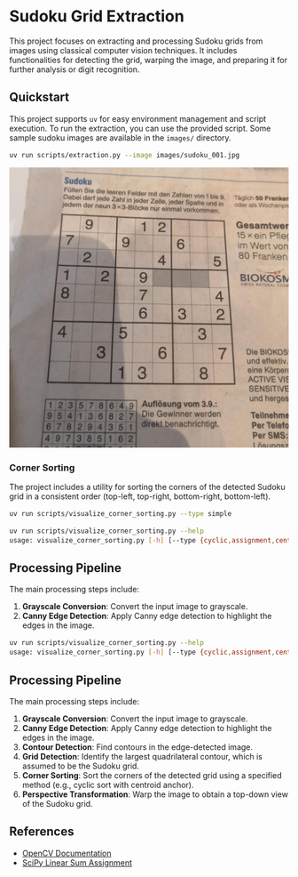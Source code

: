 # Sudoku Grid Extraction

This project focuses on extracting and processing Sudoku grids from images using classical computer vision techniques.
It includes functionalities for detecting the grid, warping the image, and preparing it for further analysis or digit recognition.

## Quickstart

This project supports `uv` for easy environment management and script execution.
To run the extraction, you can use the provided script.
Some sample sudoku images are available in the `images/` directory.

```bash
uv run scripts/extraction.py --image images/sudoku_001.jpg
```

![Sudoku Grid](images/sudoku_001.jpg)

### Corner Sorting

The project includes a utility for sorting the corners of the detected Sudoku grid in a consistent order (top-left, top-right, bottom-right, bottom-left).

```bash
uv run scripts/visualize_corner_sorting.py --type simple
```

```bash
uv run scripts/visualize_corner_sorting.py --help
usage: visualize_corner_sorting.py [-h] [--type {cyclic,assignment,centroid,simple}] [--fps FPS] [--rot_speed ROT_SPEED]
```

## Processing Pipeline

The main processing steps include:
1. **Grayscale Conversion**: Convert the input image to grayscale.
2. **Canny Edge Detection**: Apply Canny edge detection to highlight the edges in the image.
```bash
uv run scripts/visualize_corner_sorting.py --help
usage: visualize_corner_sorting.py [-h] [--type {cyclic,assignment,centroid,simple}] [--fps FPS] [--rot_speed ROT_SPEED]
```

## Processing Pipeline

The main processing steps include:
1. **Grayscale Conversion**: Convert the input image to grayscale.
2. **Canny Edge Detection**: Apply Canny edge detection to highlight the edges in the image.
3. **Contour Detection**: Find contours in the edge-detected image.
4. **Grid Detection**: Identify the largest quadrilateral contour, which is assumed to be the Sudoku grid.
5. **Corner Sorting**: Sort the corners of the detected grid using a specified method (e.g., cyclic sort with centroid anchor).
6. **Perspective Transformation**: Warp the image to obtain a top-down view of the Sudoku grid.

## References

- [OpenCV Documentation](https://docs.opencv.org/)
- [SciPy Linear Sum Assignment](https://docs.scipy.org/doc/scipy/reference/generated/scipy.optimize.linear_sum_assignment.html)

